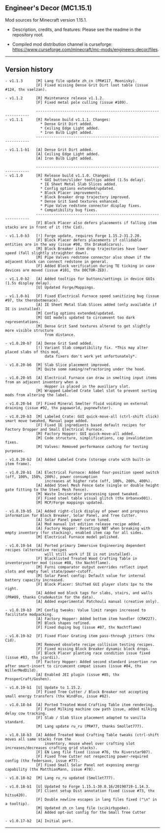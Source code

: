 
## Engineer's Decor (MC1.15.1)

Mod sources for Minecraft version 1.15.1.

- Description, credits, and features: Please see the readme in the repository root.

- Compiled mod distribution channel is curseforge: https://www.curseforge.com/minecraft/mc-mods/engineers-decor/files.

----

## Version history

    - v1.1.3      [M] Lang file update zh_cn (PR#117, Moonisky).
                  [F] Fixed missing Dense Grit Dirt loot table (issue #124, thx vaelzan).

    - v1.1.2      [R] Maintenance release v1.1.2.
                  [F] Fixed metal pole culling (issue #109).

                  -------------------------------------------------------------------
    - v1.1.1      [R] Release build v1.1.1. Changes:
                    * Dense Grit Dirt added.
                    * Ceiling Edge Light added.
                    * Iron Bulb Light added.
                  -------------------------------------------------------------------

    - v1.1.1-b1   [A] Dense Grit Dirt added.
                  [A] Ceiling Edge Light added.
                  [A] Iron Bulb Light added.

                  -------------------------------------------------------------------
    - v1.1.0      [R] Release build v1.1.0. Changes:
                    * GUI button/slider tooltips added (1.5s delay).
                    * IE Sheet Metal Slab Slices added.
                    * Config options extended/updated.
                    * Block Placer improvements.
                    * Block Breaker drop trajectory improved.
                    * Dense Grit Sand textures enhanced.
                    * Pipe Valve redstone connector display fixes.
                    * Compatibility bug fixes.
                  -------------------------------------------------------------------
                  [F] Block Placer also defers placements if falling item stacks are in front of it (thx Cid).

    - v1.1.0-b3   [!] Forge update, requires Forge 1.15.2-31.2.20.
                  [F] Block Placer defers placements if collidable entities are in the way (issue #98, thx DrakoAlcarus).
                  [M] Block Breaker item drop trajectories have lower speed (fall slightly straighter down).
                  [M] Pipe Valves redstone connector also shown if the adjacent block can connect redstone in general.
                  [F] Added Block verification during TE ticking in case devices are moved (issue #101, thx D0CTOR-ZED).

    - v1.1.0-b2   [A] Added tooltips for buttons/settings in device GUIs (1.5s display delay).
                  [U] Updated Forge/Mappings.

    - v1.1.0-b1   [F] Fixed Electrical Furnace speed sanitizing bug (issue #97, thx therobotmenace).
                  [A] IE Sheet Metal Slab Slices added (only available if IE is installed).
                  [M] Config options extended/updated.
                  [M] GUI models updated to circumvent too dark representations.
                  [M] Dense Grit Sand textures altered to get slightly more visible structure
                      from distance.

    - v1.0.20-b7  [A] Dense Grit Sand added.
                  [!] Variant Slab compatibility fix. *This may alter placed slabs of this mod,
                      data fixers don't work yet unfortunately*.

    - v1.0.20-b6  [M] Slab Slice placement improved.
                  [M] Quite some naming/refractoring under the hood.

    - v1.0.20-b5  [A] Electrical Furnace can draw in smelting input items from an adjacent inventory when a
                      Hopper is placed in the auxiliary slot.
                  [M] Wrapped Labeled Crate label slot to prevent sorting mods from altering the label.

    - v1.0.20-b4  [F] Fixed Mineral Smelter fluid voiding on external draining (issue #92, thx papaworld, pupnewfster).

    - v1.0.20-b3  [M] Labeled Crate: GUI quick-move-all (ctrl-shift click) smart move tweaked, Manual page added.
                  [F] Fixed IE ingredients based default recipes for Factory Dropper and Small Electrical Furnace.
                  [M] Factory Hopper: GUI quick-move-all added.
                  [M] Code structure, simplifications, cap invalidation fixes.
                  [M] Valves: Removed performance caching for testing purposes.

    - v1.0.20-b2  [A] Added Labeled Crate (storage crate with built-in item frame).

    - v1.0.20-b1  [A] Electrical Furnace: Added four-position speed switch (off, 100%, 150%, 200%), power consumption
                      increases at higher rate (off, 100%, 200%, 400%).
                  [A] Added Steel Mesh Fence Gate (single or double height gate fitting to the Steel Mesh Fence).
                  [M] Waste Incinerator processing speed tweaked.
                  [F] Fixed steel table visual glitch (thx Urbanxx001).
                  [M] MCP/Forge mappings updated.

    - v1.0.19-b5  [A] Added right-click display of power and progress information for Block Breaker, Solar Panel, and Tree Cutter.
                  [A] Solar Panel power curve tuned.
                  [A] Mod manual 1st edition release recipe added.
                  [A] Factory Hopper: Resetting NBT when breaking with empty inventory (for stacking), enabled item cap for all sides.
                  [M] Electrical Furnace model polished.

    - v1.0.19-b4  [A] Ported primary Immersive Engineering dependent recipes (alternative recipes
                      will still work if IE is not installed).
                  [F] Blacklisted Treated Wood Crafting Table in inventorysorter mod (issue #88, thx Nachtflame).
                  [M] Furni comparator output overrides reflect input slots and empty fuel state/power-cutoff.
                  [M] Solar Panel config: Default value for internal battery capacity increased.
                  [F] Block Placer: Shifted GUI player slots 1px to the right.
                  [A] Added mod block tags for slabs, stairs, and walls (PR#89, thanks CrudeAustin for the data).
                  [A] Added experimental Patchouli manual (creative only).

    - v1.0.19-b3  [M] Config tweaks: Value limit ranges increased to facilitate modpacking.
                  [A] Factory Hopper: Added bottom item handler (CR#227).
                  [M] Block shapes refined.
                  [F] Fixed duping bug (issue #87, thx Nachtflame)

    - v1.0.19-b2  [F] Fixed Floor Grating item pass-through jitters (thx Cid).
                  [M] Removed obsolete recipe collision testing recipes.
                  [F] Fixed missing Block Breaker dynamic block drops.
                  [F] Block Placer planting race condition issue fixed (issue #83, thx jcardii).
                  [F] Factory Hopper: Added second standard insertion run after smart-insert to circumcent compat issues (issue #84, thx NillerMedDild).
                  [A] Enabled JEI plugin (issue #85, thx ProsperCraft/Goshen).

    - v1.0.19-b1  [U] Update to 1.15.2.
                  [F] Fixed Tree Cutter / Block Breaker not accepting small energy transfers (thx WindFox, issue #82).

    - v1.0.18-b4  [A] Ported Treated Wood Crafting Table item rendering.
                  [F] Fixed Milking machine cow path issue, added milking delay cow tracking.
                  [F] Slab / Slab Slice placement adapted to vanilla standard.
                  [M] Lang update ru_ru (PR#77, thanks Smollet777).

    - v1.0.18-b3  [A] Added Treated Wood Crafting Table tweaks (ctrl-shift moves all same stacks from the
                      inventory, mouse wheel over crafting slot increases/decreases crafting grid stacks).
                  [F] EN Lang file fixed (issue #76, thx Riverstar907).
                  [F] Fixed Tree Cutter not respecting power-required config (thx federsavo, issue #77).
                  [F] Fixed Small Solar Panel not exposing energy capability (thx MatthiasMann, issue #78).

    - v1.0.18-b2  [M] Lang ru_ru updated (Smollet777).

    - v1.0.18-b1  [U] Updated to Forge 1.15.1-30.0.16/20190719-1.14.3.
                  [F] Client setup Dist annotation fixed (issue #73, thx hitsu420).
                  [F] Double newline escapes in lang files fixed ("\n" in a tooltip).
                  [M] Updated zh_cn lang file (scikirbypoke).
                  [A] Added opt-out config for the Small Tree Cutter

    - v1.0.17-b2  [A] Initial port.

----
